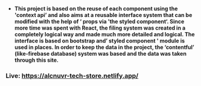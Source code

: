 - #### This project is based on the reuse of each component using the 'context api’ and also aims at a reusable interface system that can be modified with the help of ‘ props via 'the styled component‘. Since more time was spent with React, the filing system was created in a completely logical way and made much more detailed and logical. The interface is based on bootstrap and’ styled component ' module is used in places. In order to keep the data in the project, the ‘contentful’ (like-firebase database) system was based and the data was taken through this site.

### Live: https://alcnuvr-tech-store.netlify.app/
